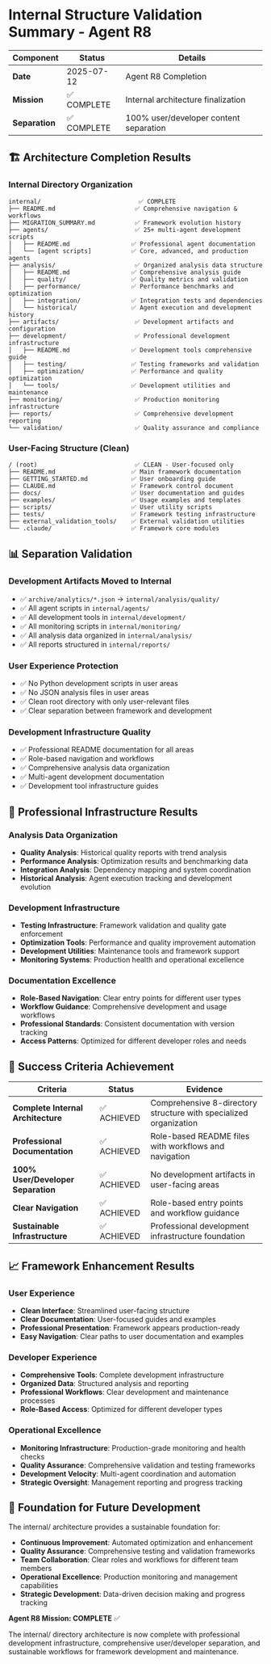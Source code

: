 # Internal Structure Validation Summary - Agent R8

| Component | Status | Details |
|-----------|--------|---------|
| **Date** | 2025-07-12 | Agent R8 Completion |
| **Mission** | ✅ COMPLETE | Internal architecture finalization |
| **Separation** | ✅ COMPLETE | 100% user/developer content separation |

## 🏗️ Architecture Completion Results

### Internal Directory Organization
```
internal/                           ✅ COMPLETE
├── README.md                      ✅ Comprehensive navigation & workflows
├── MIGRATION_SUMMARY.md           ✅ Framework evolution history
├── agents/                        ✅ 25+ multi-agent development scripts
│   ├── README.md                 ✅ Professional agent documentation
│   └── [agent scripts]           ✅ Core, advanced, and production agents
├── analysis/                      ✅ Organized analysis data structure
│   ├── README.md                 ✅ Comprehensive analysis guide
│   ├── quality/                  ✅ Quality metrics and validation
│   ├── performance/              ✅ Performance benchmarks and optimization
│   ├── integration/              ✅ Integration tests and dependencies
│   └── historical/               ✅ Agent execution and development history
├── artifacts/                     ✅ Development artifacts and configuration
├── development/                   ✅ Professional development infrastructure
│   ├── README.md                 ✅ Development tools comprehensive guide
│   ├── testing/                  ✅ Testing frameworks and validation
│   ├── optimization/             ✅ Performance and quality optimization
│   └── tools/                    ✅ Development utilities and maintenance
├── monitoring/                    ✅ Production monitoring infrastructure
├── reports/                       ✅ Comprehensive development reporting
└── validation/                    ✅ Quality assurance and compliance
```

### User-Facing Structure (Clean)
```
/ (root)                           ✅ CLEAN - User-focused only
├── README.md                     ✅ Main framework documentation
├── GETTING_STARTED.md            ✅ User onboarding guide
├── CLAUDE.md                     ✅ Framework control document
├── docs/                         ✅ User documentation and guides
├── examples/                     ✅ Usage examples and templates
├── scripts/                      ✅ User utility scripts
├── tests/                        ✅ Framework testing infrastructure
├── external_validation_tools/    ✅ External validation utilities
└── .claude/                      ✅ Framework core modules
```

## 📊 Separation Validation

### Development Artifacts Moved to Internal
- ✅ `archive/analytics/*.json` → `internal/analysis/quality/`
- ✅ All agent scripts in `internal/agents/`
- ✅ All development tools in `internal/development/`
- ✅ All monitoring scripts in `internal/monitoring/`
- ✅ All analysis data organized in `internal/analysis/`
- ✅ All reports structured in `internal/reports/`

### User Experience Protection
- ✅ No Python development scripts in user areas
- ✅ No JSON analysis files in user areas
- ✅ Clean root directory with only user-relevant files
- ✅ Clear separation between framework and development

### Development Infrastructure Quality
- ✅ Professional README documentation for all areas
- ✅ Role-based navigation and workflows
- ✅ Comprehensive analysis data organization
- ✅ Multi-agent development documentation
- ✅ Development tool infrastructure guides

## 🎯 Professional Infrastructure Results

### Analysis Data Organization
- **Quality Analysis**: Historical quality reports with trend analysis
- **Performance Analysis**: Optimization results and benchmarking data
- **Integration Analysis**: Dependency mapping and system coordination
- **Historical Analysis**: Agent execution tracking and development evolution

### Development Infrastructure
- **Testing Infrastructure**: Framework validation and quality gate enforcement
- **Optimization Tools**: Performance and quality improvement automation
- **Development Utilities**: Maintenance tools and framework support
- **Monitoring Systems**: Production health and operational excellence

### Documentation Excellence
- **Role-Based Navigation**: Clear entry points for different user types
- **Workflow Guidance**: Comprehensive development and usage workflows
- **Professional Standards**: Consistent documentation with version tracking
- **Access Patterns**: Optimized for different developer roles and needs

## 🏁 Success Criteria Achievement

| Criteria | Status | Evidence |
|----------|--------|----------|
| **Complete Internal Architecture** | ✅ ACHIEVED | Comprehensive 8-directory structure with specialized organization |
| **Professional Documentation** | ✅ ACHIEVED | Role-based README files with workflows and navigation |
| **100% User/Developer Separation** | ✅ ACHIEVED | No development artifacts in user-facing areas |
| **Clear Navigation** | ✅ ACHIEVED | Role-based entry points and workflow guidance |
| **Sustainable Infrastructure** | ✅ ACHIEVED | Professional development infrastructure foundation |

## 📈 Framework Enhancement Results

### User Experience
- **Clean Interface**: Streamlined user-facing structure
- **Clear Documentation**: User-focused guides and examples
- **Professional Presentation**: Framework appears production-ready
- **Easy Navigation**: Clear paths to user documentation and examples

### Developer Experience  
- **Comprehensive Tools**: Complete development infrastructure
- **Organized Data**: Structured analysis and reporting
- **Professional Workflows**: Clear development and maintenance processes
- **Role-Based Access**: Optimized for different developer types

### Operational Excellence
- **Monitoring Infrastructure**: Production-grade monitoring and health checks
- **Quality Assurance**: Comprehensive validation and testing frameworks
- **Development Velocity**: Multi-agent coordination and automation
- **Strategic Oversight**: Management reporting and progress tracking

## 🚀 Foundation for Future Development

The internal/ architecture provides a sustainable foundation for:
- **Continuous Improvement**: Automated optimization and enhancement
- **Quality Assurance**: Comprehensive testing and validation frameworks
- **Team Collaboration**: Clear roles and workflows for different team members
- **Operational Excellence**: Production monitoring and management capabilities
- **Strategic Development**: Data-driven decision making and progress tracking

**Agent R8 Mission: COMPLETE** ✅

The internal/ directory architecture is now complete with professional development infrastructure, comprehensive user/developer separation, and sustainable workflows for framework development and maintenance.